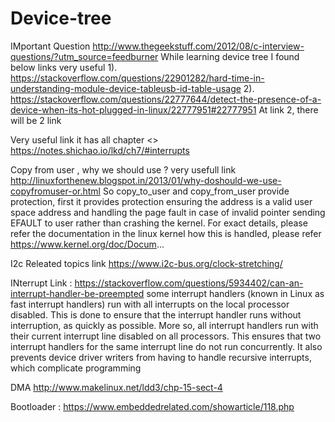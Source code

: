 # Device-tree
IMportant Question http://www.thegeekstuff.com/2012/08/c-interview-questions/?utm_source=feedburner
While learning device tree I found below links very useful 
  1). https://stackoverflow.com/questions/22901282/hard-time-in-understanding-module-device-tableusb-id-table-usage
  2). https://stackoverflow.com/questions/22777644/detect-the-presence-of-a-device-when-its-hot-plugged-in-linux/22777951#22777951
   At link 2, there will be 2 link 
   
   
   Very useful link it has all chapter <<learned Interrupt form this >>
  https://notes.shichao.io/lkd/ch7/#interrupts
  
  
  Copy from user , why we should use ?  very usefull link
  http://linuxforthenew.blogspot.in/2013/01/why-doshould-we-use-copyfromuser-or.html
  So copy_to_user and copy_from_user provide protection, first it provides protection ensuring the address is a valid user space address and handling the page fault in case of invalid pointer sending EFAULT to user rather than crashing the kernel.
For exact details, please refer the documentation in the linux kernel how this is handled, please refer https://www.kernel.org/doc/Docum...
  
  I2c Releated topics 
  link https://www.i2c-bus.org/clock-stretching/
  
  INterrupt
  Link : https://stackoverflow.com/questions/5934402/can-an-interrupt-handler-be-preempted
  some interrupt handlers (known in Linux as fast interrupt handlers) run with all interrupts on the local processor disabled. This is done to ensure that the interrupt handler runs without interruption, as quickly as possible. More so, all interrupt handlers run with their current interrupt line disabled on all processors. This ensures that two interrupt handlers for the same interrupt line do not run concurrently. It also prevents device driver writers from having to handle recursive interrupts, which complicate programming
  
  DMA 
  http://www.makelinux.net/ldd3/chp-15-sect-4
  
  Bootloader : https://www.embeddedrelated.com/showarticle/118.php
